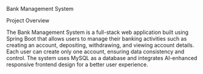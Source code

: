 Bank Management System


Project Overview

The Bank Management System is a full-stack web application built using Spring Boot that allows users to manage their banking activities such as creating an account, depositing, withdrawing, and viewing account details. Each user can create only one account, ensuring data consistency and control. The system uses MySQL as a database and integrates AI-enhanced responsive frontend design for a better user experience.
